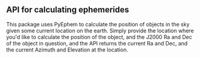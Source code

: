 ## API for calculating ephemerides

This package uses PyEphem to calculate the position of objects in the sky
given some current location on the earth. Simply provide the location where
you'd like to calculate the position of the object, and the J2000 Ra and Dec
of the object in question, and the API returns the current Ra and Dec, and the
current Azimuth and Elevation at the location. 
